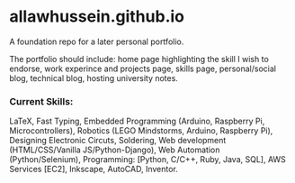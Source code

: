 # allawhussein.github.io
A foundation repo for a later personal portfolio.

The portfolio should include: home page highlighting the skill I wish to endorse, work experince and projects page, skills page, personal/social blog, technical blog, hosting university notes.

### Current Skills:
LaTeX, Fast Typing, Embedded Programming (Arduino, Raspberry Pi, Microcontrollers), Robotics (LEGO Mindstorms, Arduino, Raspberry Pi), Designing Electronic Circuts, Soldering, Web development (HTML/CSS/Vanilla JS/Python-Django), Web Automation (Python/Selenium), Programming: [Python, C/C++, Ruby, Java, SQL], AWS Services [EC2], Inkscape, AutoCAD, Inventor.
